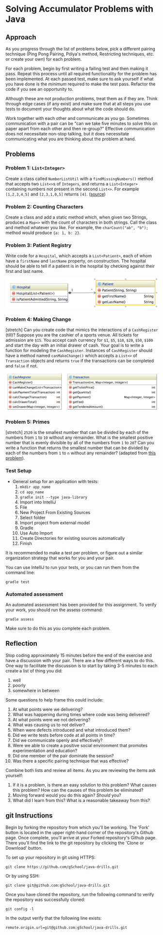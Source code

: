 # Solving Accumulator Problems with Java

## Approach

As you progress through the list of problems below, pick a different pairing technique (Ping Pong Pairing, Pólya's method, Restricting techniques, etc. or create your own) for each problem.

For each problem, begin by first writing a failing test and then making it pass. Repeat this process until all required functionality for the problem has been implemented. At each passed test, make sure to ask yourself if what you have done is the _minimum_ required to make the test pass. Refactor the code if you see an opportunity to.

Although these are not production problems, treat them as if they are. Think through edge cases (if any exist) and make sure that at all steps you use tests to document your thoughts about what the code should do.

Work together with each other and communicate as you go. Sometimes communication with a pair can be "can we take five minutes to solve this on paper apart from each other and then re-group?" Effective communication does not necessitate non-stop talking, but it does necessitate communicating what you are thinking about the problem at hand.

## Problems

### Problem 1: `List<Integer>`
Create a class called `NumberListUtil` with a `findMissingNumbers()` method that accepts two `List<>`s of `Integers`, and returns a `List<Integer>` containing numbers not present in the second `List<>`. For example `[1,2,3,4,5]` and `[2,3,1,0,5]` returns `[4]`. ([source](http://javarevisited.blogspot.com/2011/06/top-programming-interview-questions.html))
  
### Problem 2: Counting Characters  
Create a class and add a static method which, when given two Strings, produces a `Map<>` with the count of characters in both strings. Call the class and method whatever you like. For example, the `charCount("ab", "b");` method would produce `{a: 1, b: 2}`.

### Problem 3: Patient Registry 
Write code for a `Hospital`, which accepts a `List<Patient>`, each of whom have a `firstName` and `lastName` property, on construction. The hospital should be able to tell if a patient is in the hospital by checking against their first and last name.

![](./img/Hospital.png)

### Problem 4: Making Change
[stretch] Can you create code that mimics the interactions of a `CashRegister` (till)? Suppose you are the cashier of a sports venue. All tickets for admission are `$15`. You accept cash currency for `$1`, `$5`, `$10`, `$20`, `$50`, `$100` and start the day with an initial drawer of cash. Your goal is to write a function for modeling the `CashRegister`. Instances of `CashRegister` should have a method named `canMakeChange()` which accepts a `List<>` of `Transaction` objects and returns `true` if the transactions can be completed and `false` if not.

![](./img/CashRegister.png)

### Problem 5: Primes 
[stretch] `2520` is the smallest number that can be divided by each of the numbers from `1` to `10` without any remainder. What is the smallest positive number that is evenly divisible by all of the numbers from `1` to `20`? Can you write a function that returns the smallest number that can be divided by each of the numbers from `1` to `n` without any remainder? (adapted from [this problem](https://projecteuler.net/problem=5)).

### Test Setup

* General setup for an application with tests:
  1. `mkdir app_name`
  1. `cd app_name`
  1. `gradle init --type java-library`
  1. Import into IntelliJ
    1. File
    1. New Project From Existing Sources
    1. Select folder
    1. Import project from external model
    1. Gradle
    1. Use Auto Import
    1. Create Directories for existing sources automatically
    1. Finish

It is recommended to make a test per problem, or figure out a similar organization strategy that works for you and your pair.

You can use IntelliJ to run your tests, or you can run them from the command line:

```
gradle test
```

### Automated assessment

An automated assessment has been provided for this assignment. To verify your work, you should run the assess command:

```
gradle assess
```

Make sure to do this as you complete each problem.

## Reflection

Stop coding approximately 15 minutes before the end of the exercise and have a discussion with your pair. There are a few different ways to do this. One way to facilitate the discussion is to start by taking 3-5 minutes to each create a list of thing you did:

  1. well
  1. poorly
  1. somewhere in between

Some questions to help frame this could include:

  1. At what points were we delivering?
  1. What was happening during times where code was being delivered?
  1. At what points were we not delivering?
  1. What was causing us to not deliver?
  1. When were defects introduced and what introduced them?
  1. Did we write tests before code at all points in time?
  1. Did we communicate openly and effectively?
  1. Were we able to create a positive social environment that promotes experimentation and education?
  1. Did one member of the pair dominate the session?
  1. Was there a specific pairing technique that was effective?

Combine both lists and review all items. As you are reviewing the items ask yourself:

  1. If it is a problem, is there an easy solution to this problem? What causes this problem? How can the causes of this problem be eliminated?
  1. Moving forward would you do this again? _Should_ you?
  1. What did I learn from this? What is a reasonable takeaway from this?

## git Instructions

Begin by forking the repository from which you'll be working. The 'Fork' button is located in the upper right-hand corner of the repository's Github page. Once complete, you'll arrive at your Forked repository's Github page. There you'll find the link to the git repository by clicking the 'Clone or Download' button.

To set up your repository in git using HTTPS:

	git clone https://github.com/gSchool/java-drills.git

Or by using SSH:

	git clone git@github.com:gSchool/java-drills.git

Once you have cloned the repository, run the following command to verify the repository was successfully cloned:

	git config -l

In the output verify that the following line exists:

	remote.origin.url=git@github.com:gSchool/java-drills.git





